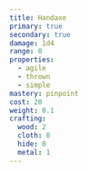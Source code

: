```yaml
---
title: Handaxe
primary: true
secondary: true
damage: 1d4
range: 0
properties:
  - agile
  - thrown
  - simple
mastery: pinpoint
cost: 20
weight: 0.1
crafting:
  wood: 2
  cloth: 0
  hide: 0
  metal: 1
---
```


